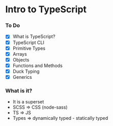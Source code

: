 # Intro to TypeScript

### To Do
* [x] What is TypeScript?
* [x] TypeScript CLI
* [x] Primitive Types
* [x] Arrays
* [x] Objects
* [x] Functions and Methods
* [x] Duck Typing
* [x] Generics

### What is it?
* It is a superset
* SCSS => CSS (node-sass)
* TS => JS
* Types => dynamically typed - statically typed



















# 
